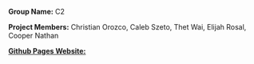**Group Name:** C2

**Project Members:** Christian Orozco, Caleb Szeto, Thet Wai, Elijah Rosal, Cooper Nathan
    
**[Github Pages Website:](https://cs2400-src-c2.github.io/src-project/)**
